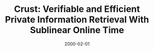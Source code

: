 ---
title: "Crust: Verifiable and Efficient Private Information Retrieval With Sublinear
Online Time"
link: "https://eprint.iacr.org/2023/1607"
collection: publications
# permalink: /publication/2009-10-01-paper-title-number-1
excerpt: "Manuscript. Yinghao Wang, _Xuanming Liu_, Jiawen Zhang, Jian Liu and Xiaohu Yang."
date: 2000-02-01
# venue: 'ARXIV'
# paperurl: 'https://academicpages.github.io/files/paper1.pdf'
# citation: 'Your Name, You. (2009). &quot;Paper Title Number 1.&quot; <i>Journal 1</i>. 1(1).'
---
